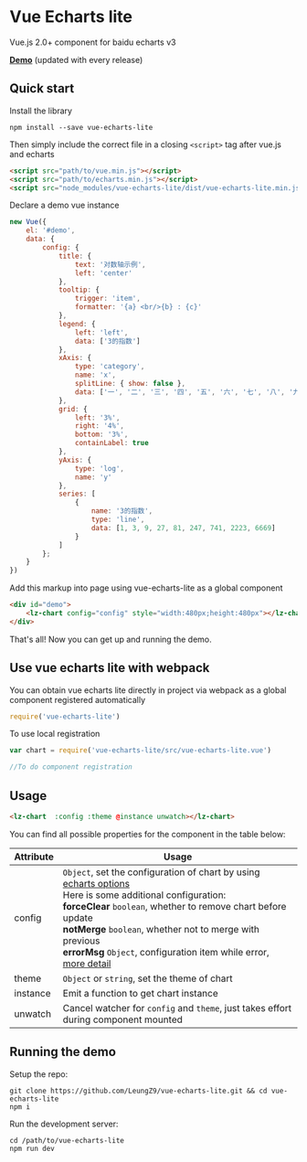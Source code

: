 # Vue Echarts lite

Vue.js 2.0+ component for baidu echarts v3

**[Demo](https://leungz9.github.io/vue-echarts-lite/)** (updated with every release)

## Quick start

Install the library

```
npm install --save vue-echarts-lite
```

Then simply include the correct file in a closing `<script>` tag after vue.js and echarts

```html
<script src="path/to/vue.min.js"></script>
<script src="path/to/echarts.min.js"></script>
<script src="node_modules/vue-echarts-lite/dist/vue-echarts-lite.min.js"></script>
```

Declare a demo vue instance

```js
new Vue({
    el: '#demo',
    data: {
        config: {
            title: {
                text: '对数轴示例',
                left: 'center'
            },
            tooltip: {
                trigger: 'item',
                formatter: '{a} <br/>{b} : {c}'
            },
            legend: {
                left: 'left',
                data: ['3的指数']
            },
            xAxis: {
                type: 'category',
                name: 'x',
                splitLine: { show: false },
                data: ['一', '二', '三', '四', '五', '六', '七', '八', '九']
            },
            grid: {
                left: '3%',
                right: '4%',
                bottom: '3%',
                containLabel: true
            },
            yAxis: {
                type: 'log',
                name: 'y'
            },
            series: [
                {
                    name: '3的指数',
                    type: 'line',
                    data: [1, 3, 9, 27, 81, 247, 741, 2223, 6669]
                }
            ]
        };
    }
})
```

Add this markup into page using vue-echarts-lite as a global component
```html
<div id="demo">
    <lz-chart config="config" style="width:480px;height:480px"></lz-chart>
</div>
```

That's all! Now you can get up and running the demo.

## Use vue echarts lite with webpack

You can obtain vue echarts lite directly in project via webpack as a global component registered automatically

```js
require('vue-echarts-lite')
```

To use local registration
```js
var chart = require('vue-echarts-lite/src/vue-echarts-lite.vue')

//To do component registration
```

## Usage

```html
<lz-chart  :config :theme @instance unwatch></lz-chart>
```

You can find all possible properties for the component in the table below:

Attribute  | Usage
---        | ---
config     | `Object`, set the configuration of chart by using [echarts options](https://ecomfe.github.io/echarts-doc/public/en/option.html)<br>Here is some additional configuration:<br>**forceClear** `boolean`, whether to remove chart before update<br>**notMerge** `boolean`, whether not to merge with previous<br>**errorMsg** `Object`, configuration item while error, [more detail](https://ecomfe.github.io/echarts-doc/public/en/api.html#echartsInstance.showLoading)
theme      | `Object` or `string`,  set the theme of chart
instance   | Emit a function to get chart instance
unwatch    | Cancel watcher for `config` and `theme`, just takes effort during component mounted

## Running the demo

Setup the repo:

```
git clone https://github.com/LeungZ9/vue-echarts-lite.git && cd vue-echarts-lite
npm i
```

Run the development server:

```
cd /path/to/vue-echarts-lite
npm run dev
```